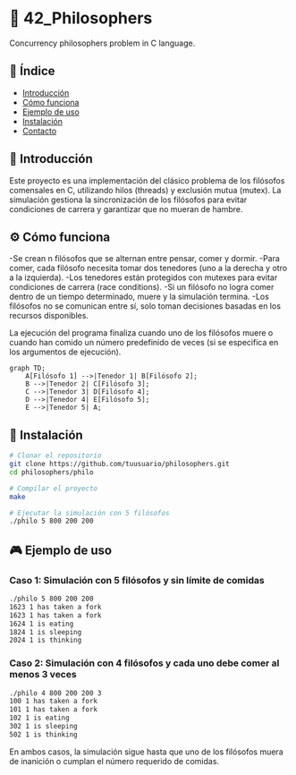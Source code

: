# 🍴 42_Philosophers
Concurrency philosophers problem in C language.
&#x20;&#x20;

## 📜 Índice

- [Introducción](#introducci%C3%B3n)
- [Cómo funciona](#c%C3%B3mo-funciona)
- [Ejemplo de uso](#ejemplo-de-uso)
- [Instalación](#instalaci%C3%B3n)
- [Contacto](#contacto)

## 📖 Introducción

Este proyecto es una implementación del clásico problema de los filósofos comensales en C, utilizando hilos (threads) y exclusión mutua (mutex). La simulación gestiona la sincronización de los filósofos para evitar condiciones de carrera y garantizar que no mueran de hambre.

## ⚙️ Cómo funciona
  -Se crean n filósofos que se alternan entre pensar, comer y dormir.
  -Para comer, cada filósofo necesita tomar dos tenedores (uno a la derecha y otro a la izquierda).
  -Los tenedores están protegidos con mutexes para evitar condiciones de carrera (race conditions).
  -Si un filósofo no logra comer dentro de un tiempo determinado, muere y la simulación termina.
  -Los filósofos no se comunican entre sí, solo toman decisiones basadas en los recursos disponibles.

La ejecución del programa finaliza cuando uno de los filósofos muere o cuando han comido un número predefinido de veces (si se especifica en los argumentos de ejecución).

```mermaid
graph TD;
    A[Filósofo 1] -->|Tenedor 1| B[Filósofo 2];
    B -->|Tenedor 2| C[Filósofo 3];
    C -->|Tenedor 3| D[Filósofo 4];
    D -->|Tenedor 4| E[Filósofo 5];
    E -->|Tenedor 5| A;
```

## 🚀 Instalación  
```sh
# Clonar el repositorio
git clone https://github.com/tuusuario/philosophers.git
cd philosophers/philo

# Compilar el proyecto
make

# Ejecutar la simulación con 5 filósofos
./philo 5 800 200 200
```

## 🎮 Ejemplo de uso  
### Caso 1: Simulación con 5 filósofos y sin límite de comidas
```sh
./philo 5 800 200 200
1623 1 has taken a fork
1623 1 has taken a fork
1624 1 is eating
1824 1 is sleeping
2024 1 is thinking
```

### Caso 2: Simulación con 4 filósofos y cada uno debe comer al menos 3 veces
```sh
./philo 4 800 200 200 3
100 1 has taken a fork
101 1 has taken a fork
102 1 is eating
302 1 is sleeping
502 1 is thinking
```

En ambos casos, la simulación sigue hasta que uno de los filósofos muera de inanición o cumplan el número requerido de comidas.
